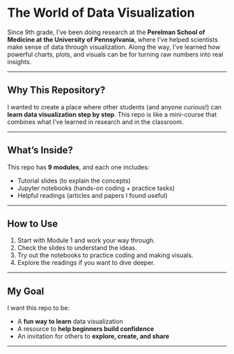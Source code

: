 # The World of Data Visualization

Since 9th grade, I’ve been doing research at the **Perelman School of Medicine at the University of Pennsylvania**, where I’ve helped scientists make sense of data through visualization. Along the way, I’ve learned how powerful charts, plots, and visuals can be for turning raw numbers into real insights.  

---

## Why This Repository?
I wanted to create a place where other students (and anyone curious!) can **learn data visualization step by step**. This repo is like a mini-course that combines what I’ve learned in research and in the classroom.  

---

## What’s Inside?
This repo has **9 modules**, and each one includes:
- Tutorial slides (to explain the concepts)  
- Jupyter notebooks (hands-on coding + practice tasks)  
- Helpful readings (articles and papers I found useful)  

---

## How to Use
1. Start with Module 1 and work your way through.  
2. Check the slides to understand the ideas.  
3. Try out the notebooks to practice coding and making visuals.  
4. Explore the readings if you want to dive deeper.  

---

## My Goal
I want this repo to be:
- A **fun way to learn** data visualization  
- A resource to **help beginners build confidence**  
- An invitation for others to **explore, create, and share**  

---
